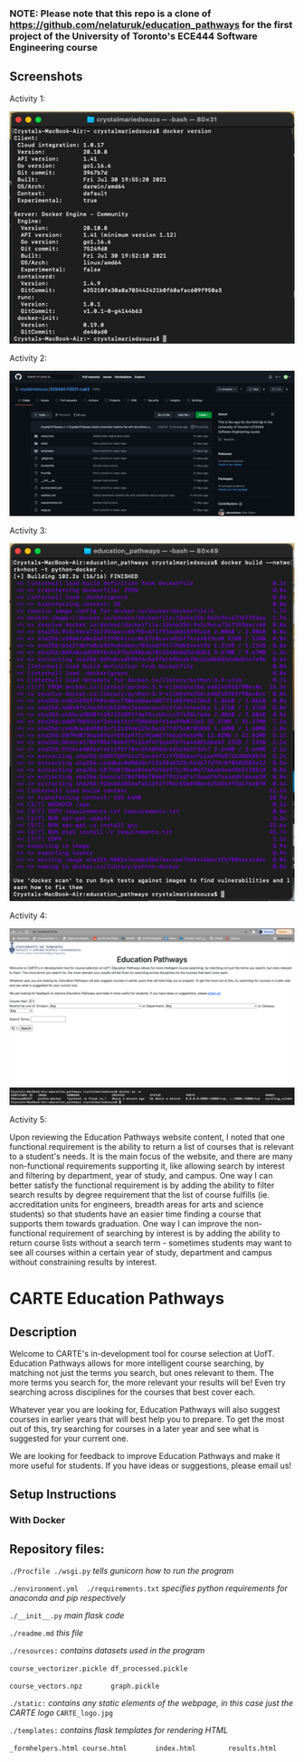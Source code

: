 ### NOTE: Please note that this repo is a clone of https://github.com/nelaturuk/education_pathways for the first project of the University of Toronto's ECE444 Software Engineering course ###

## Screenshots

Activity 1:

![alt text](https://github.com/crystalmdsouza/ECE444-F2021-Lab3/blob/main/lab%203%20part%201%20image%201.png)

Activity 2:

![alt text](https://github.com/crystalmdsouza/ECE444-F2021-Lab3/blob/main/lab%203%20part%202%20image%201.png)

Activity 3:

![alt text](https://github.com/crystalmdsouza/ECE444-F2021-Lab3/blob/main/lab%203%20part%203%20image%201.png)

Activity 4:

![alt text](https://github.com/crystalmdsouza/ECE444-F2021-Lab3/blob/main/lab%203%20part%204%20image%201.png)
![alt text](https://github.com/crystalmdsouza/ECE444-F2021-Lab3/blob/main/lab%203%20part%204%20image%202.png)

Activity 5:

Upon reviewing the Education Pathways website content, I noted that one functional requirement is the ability to return a list of courses that is relevant to a student's needs. It is the main focus of the website, and there are many non-functional requirements supporting it, like allowing search by interest and filtering by department, year of study, and campus. One way I can better satisfy the functional requirement is by adding the ability to filter search results by degree requirement that the list of course fulfills (ie. accreditation units for engineers, breadth areas for arts and science students) so that students have an easier time finding a course that supports them towards graduation. One way I can improve the non-functional requirement of searching by interest is by adding the ability to return course lists without a search term - sometimes students may want to see all courses within a certain year of study, department and campus without constraining results by interest.

# CARTE Education Pathways

## Description
Welcome to CARTE's in-development tool for course selection at UofT. Education Pathways allows for more intelligent course searching, by matching not just the terms you search, but ones relevant to them. The more terms you search for, the more relevant your results will be! Even try searching across disciplines for the courses that best cover each.

Whatever year you are looking for, Education Pathways will also suggest courses in earlier years that will best help you to prepare. To get the most out of this, try searching for courses in a later year and see what is suggested for your current one.

We are looking for feedback to improve Education Pathways and make it more useful for students. If you have ideas or suggestions, please email us!

## Setup Instructions

### With Docker



## Repository files:

`./Procfile ./wsgi.py` *tells gunicorn how to run the program*

`./environment.yml  ./requirements.txt` *specifies python requirements for anaconda and pip respectively*

`./__init__.py` *main flask code*

`./readme.md` *this file*

`./resources:` *contains datasets used in the program*

`course_vectorizer.pickle df_processed.pickle`

`course_vectors.npz       graph.pickle`

`./static:` *contains any static elements of the webpage, in this case just the CARTE logo*
`CARTE_logo.jpg`

`./templates:` *contains flask templates for rendering HTML*

`_formhelpers.html course.html       index.html        results.html`
